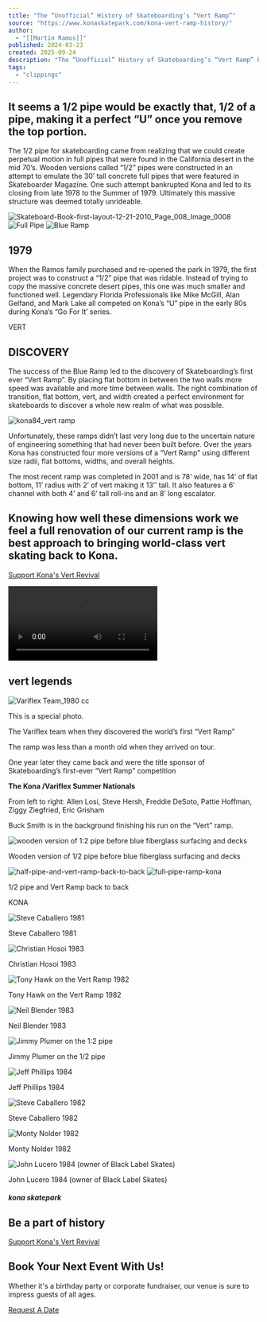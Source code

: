 ```yaml
---
title: "The “Unofficial” History of Skateboarding’s “Vert Ramp”"
source: "https://www.konaskatepark.com/kona-vert-ramp-history/"
author:
  - "[[Martin Ramos]]"
published: 2024-03-23
created: 2025-09-24
description: "The “Unofficial” History of Skateboarding’s “Vert Ramp” by Martin Ramos Go Fund Me fundraiser for new vert ramp at Kona Skatepark."
tags:
  - "clippings"
---
```

## It seems a 1/2 pipe would be exactly that, 1/2 of a pipe, making it a perfect “U” once you remove the top portion.

The 1/2 pipe for skateboarding came from realizing that we could create perpetual motion in full pipes that were found in the California desert in the mid 70’s. Wooden versions called “1/2” pipes were constructed in an attempt to emulate the 30’ tall concrete full pipes that were featured in Skateboarder Magazine. One such attempt bankrupted Kona and led to its closing from late 1978 to the Summer of 1979. Ultimately this massive structure was deemed totally unrideable.

![](https://www.konaskatepark.com/wp-content/uploads/2024/03/Skateboard-Book-first-layout-12-21-2010_Page_008_Image_0008.jpg "Skateboard-Book-first-layout-12-21-2010_Page_008_Image_0008") ![](https://www.konaskatepark.com/wp-content/uploads/2024/03/Full-Pipe.jpeg "Full Pipe") ![](https://www.konaskatepark.com/wp-content/uploads/2024/03/Blue-Ramp.jpg "Blue Ramp")

## 1979

When the Ramos family purchased and re-opened the park in 1979, the first project was to construct a “1/2” pipe that was ridable. Instead of trying to copy the massive concrete desert pipes, this one was much smaller and functioned well. Legendary Florida Professionals like Mike McGill, Alan Gelfand, and Mark Lake all competed on Kona’s “U” pipe in the early 80s during Kona’s “Go For It’ series.

VERT

## DISCOVERY

The success of the Blue Ramp led to the discovery of Skateboarding’s first ever “Vert Ramp”. By placing flat bottom in between the two walls more speed was available and more time between walls. The right combination of transition, flat bottom, vert, and width created a perfect environment for skateboards to discover a whole new realm of what was possible.

![](https://www.konaskatepark.com/wp-content/uploads/2024/03/kona84_vert-ramp.jpg "kona84_vert ramp")

Unfortunately, these ramps didn’t last very long due to the uncertain nature of engineering something that had never been built before. Over the years Kona has constructed four more versions of a “Vert Ramp” using different size radii, flat bottoms, widths, and overall heights.

The most recent ramp was completed in 2001 and is 78’ wide, has 14’ of flat bottom, 11’ radius with 2’ of vert making it 13’’ tall. It also features a 6’ channel with both 4’ and 6’ tall roll-ins and an 8’ long escalator.

## Knowing how well these dimensions work we feel a full renovation of our current ramp is the best approach to bringing world-class vert skating back to Kona.

[Support Kona's Vert Revival](https://www.gofundme.com/f/help-us-bring-vert-back-to-kona-skatepark?utm_campaign=p_cp%2Bfundraiser-sidebar&utm_medium=copy_link_all&utm_source=customer)

<video controls=""><source type="video/mp4" src="https://www.konaskatepark.com/wp-content/uploads/2024/04/The_Kona_Skatepark_Pool.mp4"></video>

## vert legends

![](https://www.konaskatepark.com/wp-content/uploads/2024/03/Variflex-Team_1980-cc.jpg "Variflex Team_1980 cc")

This is a special photo.

The Variflex team when they discovered the world’s first “Vert Ramp”

The ramp was less than a month old when they arrived on tour.

One year later they came back and were the title sponsor of Skateboarding’s first-ever “Vert Ramp” competition

**The Kona /Variflex Summer Nationals**

From left to right: Allen Losi, Steve Hersh, Freddie DeSoto, Pattie Hoffman, Ziggy Ziegfried, Eric Grisham

Buck Smith is in the background finishing his run on the “Vert” ramp.

![](https://www.konaskatepark.com/wp-content/uploads/2024/03/wooden-version-of-12-pipe-before-blue-fiberglass-surfacing-and-decks.jpeg "wooden version of 1:2 pipe before blue fiberglass surfacing and decks")

Wooden version of 1/2 pipe before blue fiberglass surfacing and decks

![](https://www.konaskatepark.com/wp-content/uploads/2024/04/half-pipe-and-vert-ramp-back-to-back.jpeg "half-pipe-and-vert-ramp-back-to-back") ![](https://www.konaskatepark.com/wp-content/uploads/2024/04/full-pipe-ramp-kona.jpeg "full-pipe-ramp-kona")

1/2 pipe and Vert Ramp back to back

KONA

![](https://www.konaskatepark.com/wp-content/uploads/2024/03/Steve-Caballero-1981.jpeg "Steve Caballero 1981")

Steve Caballero 1981

![](https://www.konaskatepark.com/wp-content/uploads/2024/03/Christian-Hosoi-1983.jpeg "Christian Hosoi 1983")

Christian Hosoi 1983

![](https://www.konaskatepark.com/wp-content/uploads/2024/03/Tony-Hawk-on-the-Vert-Ramp-1982.jpeg "Tony Hawk on the Vert Ramp 1982")

Tony Hawk on the Vert Ramp 1982

![](https://www.konaskatepark.com/wp-content/uploads/2024/03/Neil-Blender-1983-scaled.jpeg "Neil Blender 1983")

Neil Blender 1983

![](https://www.konaskatepark.com/wp-content/uploads/2024/03/Jimmy-Plumer-on-the-12-pipe-scaled.jpeg "Jimmy Plumer on the 1:2 pipe")

Jimmy Plumer on the 1/2 pipe

![](https://www.konaskatepark.com/wp-content/uploads/2024/03/Jeff-Phillips-1984.jpeg "Jeff Phillips 1984")

Jeff Phillips 1984

![](https://www.konaskatepark.com/wp-content/uploads/2024/03/Steve-Caballero-1982.jpeg "Steve Caballero 1982")

Steve Caballero 1982

![](https://www.konaskatepark.com/wp-content/uploads/2024/03/Monty-Nolder-1982.jpeg "Monty Nolder 1982")

Monty Nolder 1982

![](https://www.konaskatepark.com/wp-content/uploads/2024/03/John-Lucero-1984-owner-of-Black-Label-Skates.jpeg "John Lucero 1984 (owner of Black Label Skates)")

John Lucero 1984 (owner of Black Label Skates)

##### kona skatepark

## Be a part of history

[Support Kona's Vert Revival](https://www.gofundme.com/f/help-us-bring-vert-back-to-kona-skatepark?utm_campaign=p_cp%2Bfundraiser-sidebar&utm_medium=copy_link_all&utm_source=customer)

## Book Your Next Event With Us!

Whether it's a birthday party or corporate fundraiser, our venue is sure to impress guests of all ages.

[Request A Date](https://www.konaskatepark.com/birthday-parties/)